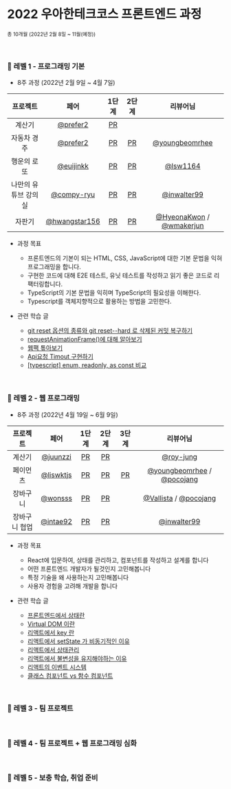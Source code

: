 # 2022 우아한테크코스 프론트엔드 과정

<sub>총 10개월 (2022년 2월 8일 ~ 11월(예정))</sub>

<br />

### 💙 레벨 1 - 프로그래밍 기본

- 8주 과정 (2022년 2월 9일 ~ 4월 7일)

|       프로젝트       |                     페어                     |                                   1단계                                    |                                   2단계                                    |                      리뷰어님                     
| :------------------: | :------------------------------------------: | :------------------------------------------------------------------------: | :------------------------------------------------------------------------: | :------------------------------------------------:
|        계산기        |    [@prefer2](https://github.com/prefer2)    |     [PR](https://github.com/woowacourse/javascript-calculator/pull/43)     |                                                                            |                                                    |          |
|     자동차 경주      |    [@prefer2](https://github.com/prefer2)    |     [PR](https://github.com/woowacourse/javascript-racingcar/pull/61)      |     [PR](https://github.com/woowacourse/javascript-racingcar/pull/99)     |       [@youngbeomrhee](https://github.com/youngbeomrhee)       |          |
|     행운의 로또      |  [@euijinkk](https://github.com/euijinkk)  |       [PR](https://github.com/woowacourse/javascript-lotto/pull/89)       |       [PR](https://github.com/woowacourse/javascript-lotto/pull/154)       |       [@lsw1164](https://github.com/lsw1164)       |          |
| 나만의 유튜브 강의실 | [@compy-ryu](https://github.com/compy-ryu) | [PR](https://github.com/woowacourse/javascript-youtube-classroom/pull/96) | [PR](https://github.com/woowacourse/javascript-youtube-classroom/pull/121) |      [@inwalter99](https://github.com/inwalter99)      |          |
|        자판기        | [@hwangstar156](https://github.com/hwangstar156) |   [PR](https://github.com/woowacourse/javascript-vendingmachine/pull/4)   |   [PR](https://github.com/woowacourse/javascript-vendingmachine/pull/61)   | [@HyeonaKwon](https://github.com/HyeonaKwon) / [@wmakerjun](https://github.com/wmakerjun)  |          |

- 과정 목표

  - 프론트엔드의 기본이 되는 HTML, CSS, JavaScript에 대한 기본 문법을 익혀 프로그래밍을 합니다.
  - 구현한 코드에 대해 E2E 테스트, 유닛 테스트를 작성하고 읽기 좋은 코드로 리팩터링합니다.
  - TypeScript의 기본 문법을 익히며 TypeScript의 필요성을 이해한다.
  - Typescript를 객체지향적으로 활용하는 방법을 고민한다.
  
- 관련 학습 글
  - [git reset 옵션의 종류와 git reset--hard 로 삭제된 커밋 복구하기](https://prolog.techcourse.co.kr/studylogs/1788)
  - [requestAnimationFrame()에 대해 알아보기](https://prolog.techcourse.co.kr/studylogs/1801)
  - [웹팩 톺아보기](https://moonheekim.netlify.app/dev/%EC%9B%B9%ED%8C%A9%ED%86%BA%EC%95%84%EB%B3%B4%EA%B8%B0/)
  - [Api요청 Timout 구현하기](https://prolog.techcourse.co.kr/studylogs/2128)
  - [[typescript] enum, readonly, as const 비교](https://prolog.techcourse.co.kr/studylogs/2175)
  
  

<br/>

### 💙 레벨 2 - 웹 프로그래밍

- 8주 과정 (2022년 4월 19일 ~ 6월 9일)

|   프로젝트    |                     페어                     |                                 1단계                                 |                                 2단계                                 | 3단계                                                        |                                           리뷰어님                                            
| :-----------: | :------------------------------------------: | :-------------------------------------------------------------------: | :-------------------------------------------------------------------: | :------------------------------------------------------------: | :-------------------------------------------------------------------------------------------:
|    계산기     |    [@juunzzi](https://github.com/juunzzi)    |     [PR](https://github.com/woowacourse/react-calculator/pull/5)     |     [PR](https://github.com/woowacourse/react-calculator/pull/46)     |                                                              |                           [@roy-jung](https://github.com/roy-jung)                            |          |
|   페이먼츠    | [@liswktjs](https://github.com/liswktjs) |      [PR](https://github.com/woowacourse/react-payments/pull/91)      |     [PR](https://github.com/woowacourse/react-payments/pull/121)      | [PR](https://github.com/woowacourse/react-payments/pull/152) |                           [@youngbeomrhee](https://github.com/youngbeomrhee) / [@pocojang](https://github.com/pocojang)                            |          |
|   장바구니    |     [@wonsss](https://github.com/wonsss)     |   [PR](https://github.com/woowacourse/react-shopping-cart/pull/71)    |   [PR](https://github.com/woowacourse/react-shopping-cart/pull/107)   |                                                              | [@Vallista](https://github.com/Vallista) / [@pocojang](https://github.com/pocojang) |          |
| 장바구니 협업 |     [@intae92](https://github.com/intae92)     | [PR](https://github.com/woowacourse/react-shopping-cart-prod/pull/9) | [PR](https://github.com/woowacourse/react-shopping-cart-prod/pull/44) |                                                              |                            [@inwalter99](https://github.com/inwalter99)                             |          |

- 과정 목표
  - React에 입문하여, 상태를 관리하고, 컴포넌트를 작성하고 설계를 합니다
  - 어떤 프론트엔드 개발자가 될것인지 고민해봅니다
  - 특정 기술을 왜 사용하는지 고민해봅니다
  - 사용자 경험을 고려해 개발을 합니다

- 관련 학습 글
  - [프론트엔드에서 상태란](https://github.com/moonheekim0118/react-til/blob/main/State.md)
  - [Virtual DOM 이란](https://github.com/moonheekim0118/react-til/blob/main/Virtual-DOM.md)
  - [리액트에서 key 란](https://github.com/moonheekim0118/react-til/blob/main/key.md)
  - [리액트에서 setState 가 비동기적인 이유](https://github.com/moonheekim0118/react-til/blob/main/setState%EA%B0%80-%EB%B9%84%EB%8F%99%EA%B8%B0%EC%A0%81%EC%9D%B8-%EC%9D%B4%EC%9C%A0.md)
  - [리액트에서 상태관리](https://github.com/moonheekim0118/react-til/blob/main/%EB%A6%AC%EC%95%A1%ED%8A%B8%EC%83%81%ED%83%9C%EA%B4%80%EB%A6%AC.md)
  - [리액트에서 불변성을 유지해야하는 이유](https://github.com/moonheekim0118/react-til/blob/main/%EB%B6%88%EB%B3%80%EC%84%B1%EC%9D%84-%EC%9C%A0%EC%A7%80%ED%95%B4%EC%95%BC%ED%95%98%EB%8A%94-%EC%9D%B4%EC%9C%A0.md)
  - [리액트의 이벤트 시스템](https://github.com/moonheekim0118/react-til/blob/main/%EC%9D%B4%EB%B2%A4%ED%8A%B8%EC%8B%9C%EC%8A%A4%ED%85%9C.md)
  - [클래스 컴포넌트 vs 함수 컴포넌트](https://github.com/moonheekim0118/react-til/blob/main/%ED%81%B4%EB%9E%98%EC%8A%A4%EC%BB%B4%ED%8F%AC%EB%84%8C%ED%8A%B8vs%ED%95%A8%EC%88%98%EC%BB%B4%ED%8F%AC%EB%84%8C%ED%8A%B8.md)
  
<br/>

### 💙 레벨 3 - 팀 프로젝트


<br/>

### 💙 레벨 4 - 팀 프로젝트 + 웹 프로그래밍 심화

<br/>

### 💙 레벨 5 - 보충 학습, 취업 준비
